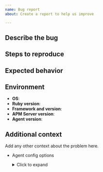 ```yaml
---
name: Bug report
about: Create a report to help us improve

---
```


## Describe the bug

## Steps to reproduce
<!--
1. ...
2. ...
3. ...
4. ...
-->

## Expected behavior

## Environment
<!-- Please complete the following information -->
- **OS**: <!-- [e.g. Linux] -->
- **Ruby version**:
- **Framework and version**: <!-- [e.g. Rails 6.0.1] -->
- **APM Server version**:
- **Agent version**:


## Additional context

Add any other context about the problem here.

- Agent config options <!-- be careful not to post sensitive information -->
  <details>
    <summary>Click to expand</summary>

    ```
    replace this line with your agent config options
    remember to mask any sensitive fields like tokens
    ```
  </details>
